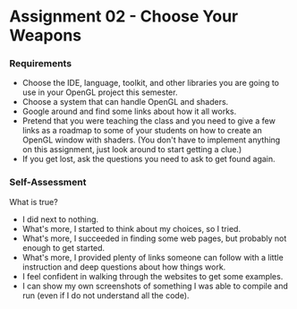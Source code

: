 Assignment 02 - Choose Your Weapons
=============

### Requirements

* Choose the IDE, language, toolkit, and other libraries you are going to use in your OpenGL project this semester.
* Choose a system that can handle OpenGL and shaders.
* Google around and find some links about how it all works.
* Pretend that you were teaching the class and you need to give a few links as a roadmap to some of your students on how to create an OpenGL window with shaders. (You don't have to implement anything on this assignment, just look around to start getting a clue.)
* If you get lost, ask the questions you need to ask to get found again.

### Self-Assessment

What is true?

* I did next to nothing.
* What's more, I started to think about my choices, so I tried.
* What's more, I succeeded in finding some web pages, but probably not enough to get started.
* What's more, I provided plenty of links someone can follow with a little instruction and deep questions about how things work.
* I feel confident in walking through the websites to get some examples.
* I can show my own screenshots of something I was able to compile and run (even if I do not understand all the code).

